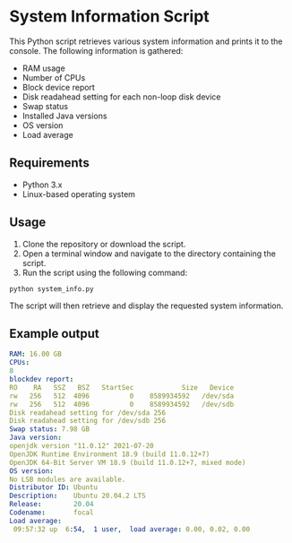 # System Information Script

This Python script retrieves various system information and prints it to the console. The following information is gathered:

- RAM usage
- Number of CPUs
- Block device report
- Disk readahead setting for each non-loop disk device
- Swap status
- Installed Java versions
- OS version
- Load average

## Requirements

- Python 3.x
- Linux-based operating system

## Usage

1. Clone the repository or download the script.
2. Open a terminal window and navigate to the directory containing the script.
3. Run the script using the following command:

`python system_info.py`

The script will then retrieve and display the requested system information.

## Example output


```yaml
RAM: 16.00 GB
CPUs:
8
blockdev report:
RO    RA   SSZ   BSZ   StartSec            Size   Device
rw   256   512  4096          0    8589934592   /dev/sda
rw   256   512  4096          0    8589934592   /dev/sdb
Disk readahead setting for /dev/sda 256
Disk readahead setting for /dev/sdb 256
Swap status: 7.98 GB
Java version:
openjdk version "11.0.12" 2021-07-20
OpenJDK Runtime Environment 18.9 (build 11.0.12+7)
OpenJDK 64-Bit Server VM 18.9 (build 11.0.12+7, mixed mode)
OS version:
No LSB modules are available.
Distributor ID: Ubuntu
Description:    Ubuntu 20.04.2 LTS
Release:        20.04
Codename:       focal
Load average:
 09:57:32 up  6:54,  1 user,  load average: 0.00, 0.02, 0.00
```